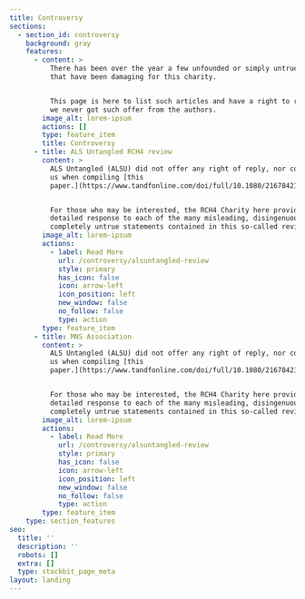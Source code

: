 ```yaml
---
title: Controversy
sections:
  - section_id: controversy
    background: gray
    features:
      - content: >
          There has been over the year a few unfounded or simply untrue articles
          that have been damaging for this charity.


          This page is here to list such articles and have a right to reply as
          we never got such offer from the authors.
        image_alt: lorem-ipsum
        actions: []
        type: feature_item
        title: Controversy
      - title: ALS Untangled RCH4 review
        content: >
          ALS Untangled (ALSU) did not offer any right of reply, nor contacted
          us when compiling [this
          paper.](https://www.tandfonline.com/doi/full/10.1080/21678421.2019.1675282)


          For those who may be interested, the RCH4 Charity here provides a
          detailed response to each of the many misleading, disingenuous and
          completely untrue statements contained in this so-called review.
        image_alt: lorem-ipsum
        actions:
          - label: Read More
            url: /controversy/alsuntangled-review
            style: primary
            has_icon: false
            icon: arrow-left
            icon_position: left
            new_window: false
            no_follow: false
            type: action
        type: feature_item
      - title: MNS Association
        content: >
          ALS Untangled (ALSU) did not offer any right of reply, nor contacted
          us when compiling [this
          paper.](https://www.tandfonline.com/doi/full/10.1080/21678421.2019.1675282)


          For those who may be interested, the RCH4 Charity here provides a
          detailed response to each of the many misleading, disingenuous and
          completely untrue statements contained in this so-called review.
        image_alt: lorem-ipsum
        actions:
          - label: Read More
            url: /controversy/alsuntangled-review
            style: primary
            has_icon: false
            icon: arrow-left
            icon_position: left
            new_window: false
            no_follow: false
            type: action
        type: feature_item
    type: section_features
seo:
  title: ''
  description: ''
  robots: []
  extra: []
  type: stackbit_page_meta
layout: landing
---
```

